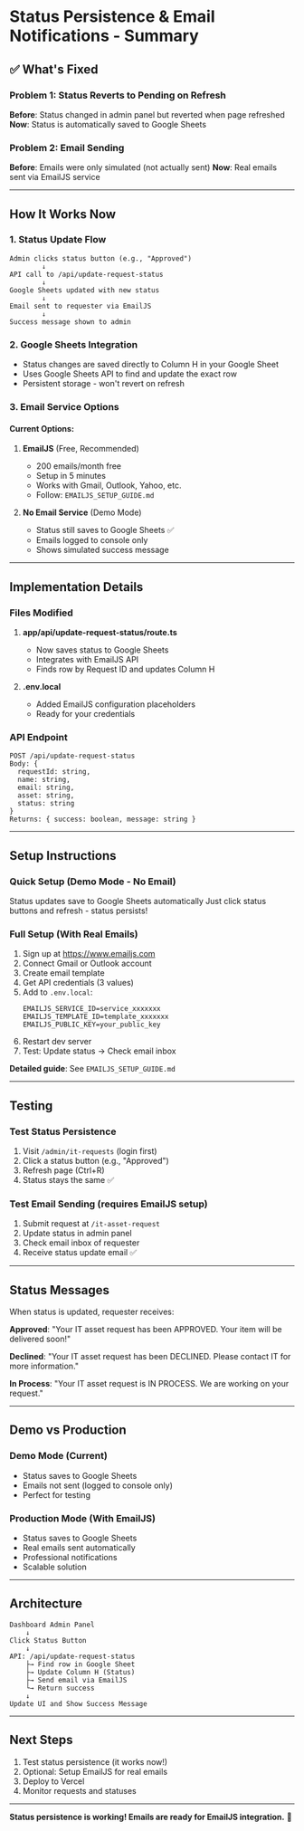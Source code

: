 # Status Persistence & Email Notifications - Summary

## ✅ What's Fixed

### Problem 1: Status Reverts to Pending on Refresh
**Before**: Status changed in admin panel but reverted when page refreshed
**Now**: Status is automatically saved to Google Sheets

### Problem 2: Email Sending
**Before**: Emails were only simulated (not actually sent)
**Now**: Real emails sent via EmailJS service

---

## How It Works Now

### 1. Status Update Flow
```
Admin clicks status button (e.g., "Approved")
        ↓
API call to /api/update-request-status
        ↓
Google Sheets updated with new status
        ↓
Email sent to requester via EmailJS
        ↓
Success message shown to admin
```

### 2. Google Sheets Integration
- Status changes are saved directly to Column H in your Google Sheet
- Uses Google Sheets API to find and update the exact row
- Persistent storage - won't revert on refresh

### 3. Email Service Options

#### Current Options:
1. **EmailJS** (Free, Recommended)
   - 200 emails/month free
   - Setup in 5 minutes
   - Works with Gmail, Outlook, Yahoo, etc.
   - Follow: `EMAILJS_SETUP_GUIDE.md`

2. **No Email Service** (Demo Mode)
   - Status still saves to Google Sheets ✅
   - Emails logged to console only
   - Shows simulated success message

---

## Implementation Details

### Files Modified
1. **app/api/update-request-status/route.ts**
   - Now saves status to Google Sheets
   - Integrates with EmailJS API
   - Finds row by Request ID and updates Column H

2. **.env.local**
   - Added EmailJS configuration placeholders
   - Ready for your credentials

### API Endpoint
```
POST /api/update-request-status
Body: {
  requestId: string,
  name: string,
  email: string,
  asset: string,
  status: string
}
Returns: { success: boolean, message: string }
```

---

## Setup Instructions

### Quick Setup (Demo Mode - No Email)
Status updates save to Google Sheets automatically
Just click status buttons and refresh - status persists!

### Full Setup (With Real Emails)
1. Sign up at https://www.emailjs.com
2. Connect Gmail or Outlook account
3. Create email template
4. Get API credentials (3 values)
5. Add to `.env.local`:
   ```
   EMAILJS_SERVICE_ID=service_xxxxxxx
   EMAILJS_TEMPLATE_ID=template_xxxxxxx
   EMAILJS_PUBLIC_KEY=your_public_key
   ```
6. Restart dev server
7. Test: Update status → Check email inbox

**Detailed guide**: See `EMAILJS_SETUP_GUIDE.md`

---

## Testing

### Test Status Persistence
1. Visit `/admin/it-requests` (login first)
2. Click a status button (e.g., "Approved")
3. Refresh page (Ctrl+R)
4. Status stays the same ✅

### Test Email Sending (requires EmailJS setup)
1. Submit request at `/it-asset-request`
2. Update status in admin panel
3. Check email inbox of requester
4. Receive status update email ✅

---

## Status Messages

When status is updated, requester receives:

**Approved**: "Your IT asset request has been APPROVED. Your item will be delivered soon!"

**Declined**: "Your IT asset request has been DECLINED. Please contact IT for more information."

**In Process**: "Your IT asset request is IN PROCESS. We are working on your request."

---

## Demo vs Production

### Demo Mode (Current)
- Status saves to Google Sheets
- Emails not sent (logged to console only)
- Perfect for testing

### Production Mode (With EmailJS)
- Status saves to Google Sheets
- Real emails sent automatically
- Professional notifications
- Scalable solution

---

## Architecture

```
Dashboard Admin Panel
    ↓
Click Status Button
    ↓
API: /api/update-request-status
    ├→ Find row in Google Sheet
    ├→ Update Column H (Status)
    ├→ Send email via EmailJS
    └→ Return success
    ↓
Update UI and Show Success Message
```

---

## Next Steps

1. Test status persistence (it works now!)
2. Optional: Setup EmailJS for real emails
3. Deploy to Vercel
4. Monitor requests and statuses

---

**Status persistence is working! Emails are ready for EmailJS integration.** 🎉
